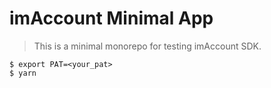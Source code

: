 # imAccount Minimal App

> This is a minimal monorepo for testing imAccount SDK.

```shell
$ export PAT=<your_pat>
$ yarn
```